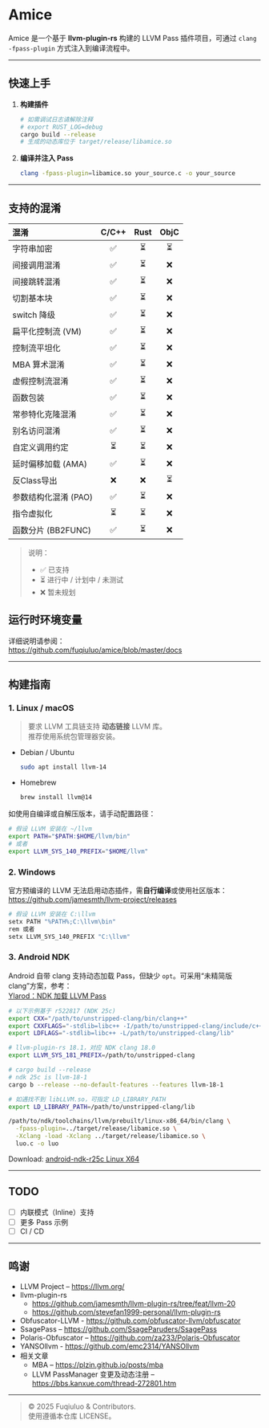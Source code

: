 # Amice

Amice 是一个基于 **llvm-plugin-rs** 构建的 LLVM Pass 插件项目，可通过 `clang -fpass-plugin` 方式注入到编译流程中。

---

## 快速上手

1. **构建插件**

   ```bash
   # 如需调试日志请解除注释
   # export RUST_LOG=debug
   cargo build --release
   # 生成的动态库位于 target/release/libamice.so
   ```

2. **编译并注入 Pass**

   ```bash
   clang -fpass-plugin=libamice.so your_source.c -o your_source
   ```

---

## 支持的混淆

| 混淆             | C/C++ | Rust | ObjC |
|:---------------|:-----:|:----:|:----:|
| 字符串加密          |   ✅   |  ⏳   |  ⏳   |
| 间接调用混淆         |   ✅   |  ⏳   |  ❌   |
| 间接跳转混淆         |   ✅   |  ⏳   |  ❌   |
| 切割基本块          |   ✅   |  ⏳   |  ❌   |
| switch 降级      |   ✅   |  ⏳   |  ❌   |
| 扁平化控制流 (VM)    |   ✅   |  ⏳   |  ❌   |
| 控制流平坦化         |   ✅   |  ⏳   |  ❌   |
| MBA 算术混淆       |   ✅   |  ⏳   |  ❌   |
| 虚假控制流混淆        |   ✅   |  ⏳   |  ❌   |
| 函数包装           |   ✅   |  ⏳   |  ❌   |
| 常参特化克隆混淆       |   ✅   |  ⏳   |  ❌   |
| 别名访问混淆         |   ✅   |  ⏳   |  ❌   |
| 自定义调用约定        |   ⏳   |  ⏳   |  ❌   |
| 延时偏移加载 (AMA)   |   ✅   |  ⏳   |  ❌   |
| 反Class导出       |   ❌   |  ❌   |  ⏳   |
| 参数结构化混淆 (PAO)  |   ✅   |  ⏳   |  ❌   |
| 指令虚拟化          |   ⏳   |  ⏳   |  ❌   |
| 函数分片 (BB2FUNC) |   ✅   |  ⏳   |  ❌   |

> 说明：
> - ✅ 已支持
> - ⏳ 进行中 / 计划中 / 未测试
> - ❌ 暂未规划

## 运行时环境变量

详细说明请参阅：  
<https://github.com/fuqiuluo/amice/blob/master/docs>

---

## 构建指南

### 1. Linux / macOS

> 要求 LLVM 工具链支持 **动态链接** LLVM 库。  
> 推荐使用系统包管理器安装。

- Debian / Ubuntu

  ```bash
  sudo apt install llvm-14
  ```

- Homebrew

  ```bash
  brew install llvm@14
  ```

如使用自编译或自解压版本，请手动配置路径：

```bash
# 假设 LLVM 安装在 ~/llvm
export PATH="$PATH:$HOME/llvm/bin"
# 或者
export LLVM_SYS_140_PREFIX="$HOME/llvm"
```

### 2. Windows

官方预编译的 LLVM 无法启用动态插件，需**自行编译**或使用社区版本：  
<https://github.com/jamesmth/llvm-project/releases>

```powershell
# 假设 LLVM 安装在 C:\llvm
setx PATH "%PATH%;C:\llvm\bin"
rem 或者
setx LLVM_SYS_140_PREFIX "C:\llvm"
```

### 3. Android NDK

Android 自带 clang 支持动态加载 Pass，但缺少 `opt`。可采用“未精简版 clang”方案，参考：  
[Ylarod：NDK 加载 LLVM Pass](https://xtuly.cn/article/ndk-load-llvm-pass-plugin)

```bash
# 以下示例基于 r522817 (NDK 25c)
export CXX="/path/to/unstripped-clang/bin/clang++"
export CXXFLAGS="-stdlib=libc++ -I/path/to/unstripped-clang/include/c++/v1"
export LDFLAGS="-stdlib=libc++ -L/path/to/unstripped-clang/lib"

# llvm-plugin-rs 18.1，对应 NDK clang 18.0
export LLVM_SYS_181_PREFIX=/path/to/unstripped-clang

# cargo build --release 
# ndk 25c is llvm-18-1
cargo b --release --no-default-features --features llvm-18-1

# 如遇找不到 libLLVM.so，可指定 LD_LIBRARY_PATH
export LD_LIBRARY_PATH=/path/to/unstripped-clang/lib

/path/to/ndk/toolchains/llvm/prebuilt/linux-x86_64/bin/clang \
  -fpass-plugin=../target/release/libamice.so \
  -Xclang -load -Xclang ../target/release/libamice.so \
  luo.c -o luo
```

Download: [android-ndk-r25c Linux X64](https://github.com/fuqiuluo/amice/releases/tag/android-ndk-r25c)

---

## TODO

- [ ] 内联模式（Inline）支持
- [ ] 更多 Pass 示例
- [ ] CI / CD

---

## 鸣谢

- LLVM Project – <https://llvm.org/>
- llvm-plugin-rs
    - <https://github.com/jamesmth/llvm-plugin-rs/tree/feat/llvm-20>
    - <https://github.com/stevefan1999-personal/llvm-plugin-rs>
- Obfuscator-LLVM - <https://github.com/obfuscator-llvm/obfuscator>
- SsagePass – <https://github.com/SsageParuders/SsagePass>
- Polaris-Obfuscator – <https://github.com/za233/Polaris-Obfuscator>
- YANSOllvm - <https://github.com/emc2314/YANSOllvm>
- 相关文章
    - MBA – <https://plzin.github.io/posts/mba>
    - LLVM PassManager 变更及动态注册 – <https://bbs.kanxue.com/thread-272801.htm>

---

> © 2025 Fuqiuluo & Contributors.  
> 使用遵循本仓库 LICENSE。
